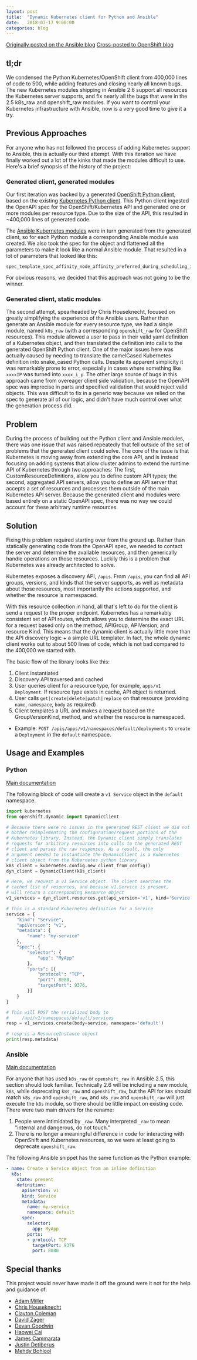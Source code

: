 ```yaml
---
layout: post
title:  "Dynamic Kubernetes client for Python and Ansible"
date:   2018-07-17 9:00:00
categories: blog
---
```


[Originally posted on the Ansible blog](https://www.ansible.com/blog/dynamic-kubernetes-client-for-ansible)
[Cross-posted to OpenShift blog](https://blog.openshift.com/dynamic-kubernetes-client-for-python-and-ansible)

## tl;dr

We condensed the Python Kubernetes/OpenShift client from 400,000 lines of code to 500, while adding features and closing nearly all known bugs. The new Kubernetes modules shipping in Ansible 2.6 support all resources the Kubernetes server supports, and fix nearly all the bugs that were in the 2.5 k8s_raw and openshift_raw modules. If you want to control your Kubernetes infrastructure with Ansible, now is a very good time to give it a try.

## Previous Approaches

For anyone who has not followed the process of adding Kubernetes support to Ansible, this is actually our third attempt. With this iteration we have finally worked out a lot of the kinks that made the modules difficult to use. Here's a brief synopsis of the history of the project:

### Generated client, generated modules

Our first iteration was backed by a generated [OpenShift Python client](https://github.com/openshift/openshift-restclient-python), based on the existing [Kubernetes Python client](https://github.com/kubernetes-client/python). This Python client ingested the OpenAPI spec for the OpenShift/Kubernetes API and generated one or more modules per resource type. Due to the size of the API, this resulted in ~400,000 lines of generated code.

The [Ansible Kubernetes modules](https://github.com/ansible/ansible-kubernetes-modules) were in turn generated from the generated client, so for each Python module a corresponding Ansible module was created. We also took the spec for the object and flattened all the parameters to make it look like a normal Ansible module. That resulted in a lot of parameters that looked like this:
```
spec_template_spec_affinity_node_affinity_preferred_during_scheduling_ignored_during_execution

```

For obvious reasons, we decided that this approach was not going to be the winner.

### Generated client, static modules

The second attempt, spearheaded by Chris Houseknecht, focused on greatly simplifying the experience of the Ansible users. Rather than generate an Ansible module for every resource type, we had a single module, named `k8s_raw` (with a corresponding `openshift_raw` for OpenShift resources). This module allowed a user to pass in their valid yaml definition of a Kubernetes object, and then translated the definition into calls to the generated OpenShift Python client. One of the major issues here was actually caused by needing to translate the camelCased Kubernetes definition into snake_cased Python calls. Despite its apparent simplicity it was remarkably prone to error, especially in cases where something like `xxxxIP` was turned into `xxxx_i_p`. The other large source of bugs in this approach came from overeager client side validation, because the OpenAPI spec was imprecise in parts and specified validation that would reject valid objects. This was difficult to fix in a generic way because we relied on the spec to generate all of our logic, and didn't have much control over what the generation process did.

## Problem

During the process of building out the Python client and Ansible modules, there was one issue that was raised repeatedly that fell outside of the set of problems that the generated client could solve. The core of the issue is that Kubernetes is moving away from extending the core API, and is instead focusing on adding systems that allow cluster admins to extend the runtime API of Kubernetes through two approaches: The first, CustomResourceDefinitions, allow you to define custom API types; the second, aggregated API servers, allow you to define an API server that accepts a set of resources and processes them outside of the main Kubernetes API server. Because the generated client and modules were based entirely on a static OpenAPI spec, there was no way we could account for these arbitrary runtime resources.

## Solution

Fixing this problem required starting over from the ground up. Rather than statically generating code from the OpenAPI spec, we needed to contact the server and determine the available resources, and then generically handle operations on those resources. Luckily this is a problem that Kubernetes was already architected to solve.

Kubernetes exposes a discovery API, `/apis`. From `/apis`, you can find all API groups, versions, and kinds that the server supports, as well as metadata about those resources, most importantly the actions supported, and whether the resource is namespaced.

With this resource collection in hand, all that's left to do for the client is send a request to the proper endpoint. Kubernetes has a remarkably consistent set of API routes, which allows you to determine the exact URL for a request based only on the method, APIGroup, APIVersion, and resource Kind. This means that the dynamic client is actually little more than the API discovery logic + a simple URL templater. In fact, the whole dynamic client works out to about 500 lines of code, which is not bad compared to the 400,000 we started with.

The basic flow of the library looks like this:

1. Client instantiated
1. Discovery API traversed and cached
1. User queries client for a resource type, for example, `apps/v1 Deployment`. If resource type exists in cache, API object is returned.
1. User calls `get|create|delete|patch|replace` on that resource (providing `name`, `namespace`, `body` as required)
1. Client templates a URL and makes a request based on the GroupVersionKind, method, and whether the resource is namespaced.
  - Example: `POST /apis/apps/v1/namespaces/default/deployments` to `create` a `Deployment` in the `default` namespace.

## Usage and Examples

### Python
[Main documentation](https://github.com/openshift/openshift-restclient-python/#openshift-python-client)

The following block of code will create a `v1 Service` object in the `default` namespace.

```python
import kubernetes
from openshift.dynamic import DynamicClient

# Because there were no issues in the generated REST client we did not
# bother reimplementing the configuration/request portions of the
# Kubernetes library. Instead, the Dynamic client simply translates
# requests for arbitrary resources into calls to the generated REST
# client and parses the raw responses. As a result, the only
# argument needed to instantiate the DynamicClient is a Kubernetes
# client object from the Kubernetes python library
k8s_client = kubernetes.config.new_client_from_config()
dyn_client = DynamicClient(k8s_client)

# Here, we request a v1 Service object. The client searches the
# cached list of resources, and because v1.Service is present,
# will return a corresponding Resource object
v1_services = dyn_client.resources.get(api_version='v1', kind='Service')

# This is a standard Kubernetes definition for a Service
service = {
    "kind": "Service",
    "apiVersion": "v1",
    "metadata": {
        "name": "my-service"
    },
    "spec": {
        "selector": {
            "app": "MyApp"
        },
        "ports": [{
            "protocol": "TCP",
            "port": 8080,
            "targetPort": 9376,
        }]
    }
}

# This will POST the serialized body to
#     /api/v1/namespaces/default/services
resp = v1_services.create(body=service, namespace='default')

# resp is a ResourceInstance object
print(resp.metadata)
```

### Ansible
[Main documentation](https://docs.ansible.com/ansible/devel/modules/k8s_module.html)

For anyone that has used `k8s_raw` or `openshift_raw` in Ansible 2.5, this section should look familiar. Technically 2.6 will be including a new module, `k8s`, while deprecating `k8s_raw` and `openshift_raw`, but the API for `k8s` should match `k8s_raw` and `openshift_raw`, and `k8s_raw` and `openshift_raw` will just execute the `k8s` module, so there should be little impact on existing code. There were two main drivers for the rename:
1. People were intimidated by `_raw`. Many interpreted `_raw` to mean "internal and dangerous, do not touch."
1. There is no longer a meaningful difference in code for interacting with OpenShift and Kubernetes resources, so we were at least going to deprecate `openshift_raw`.


The following Ansible snippet has the same function as the Python example:
``` yaml
- name: Create a Service object from an inline definition
  k8s:
    state: present
    definition:
      apiVersion: v1
      kind: Service
      metadata:
        name: my-service
        namespace: default
      spec:
        selector:
          app: MyApp
        ports:
        - protocol: TCP
          targetPort: 9376
          port: 8080
```


## Special thanks
This project would never have made it off the ground were it not for the help and guidance of:

- [Adam Miller](https://github.com/maxamillion)
- [Chris Houseknecht](https://github.com/chouseknecht)
- [Clayton Coleman](https://github.com/smarterclayton)
- [David Zager](https://github.com/djzager)
- [Devan Goodwin](https://github.com/dgoodwin)
- [Haowei Cai](https://github.com/roycaihw)
- [James Cammarata](https://github.com/jimi-c)
- [Justin Detiberus](https://github.com/detiber)
- [Mehdy Bohlool](https://github.com/mbohlool)
